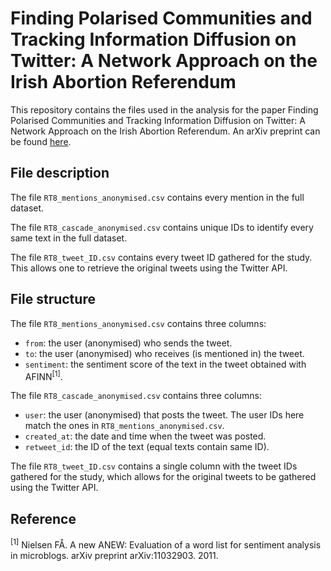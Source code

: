 # Finding Polarised Communities and Tracking Information Diffusion on Twitter: A Network Approach on the Irish Abortion Referendum
This repository contains the files used in the analysis for the paper Finding Polarised Communities and Tracking Information Diffusion on Twitter: A Network Approach on the Irish Abortion Referendum. An arXiv preprint can be found [here](https://arxiv.org/abs/2311.09196).

## File description
The file `RT8_mentions_anonymised.csv` contains every mention in the full dataset.

The file `RT8_cascade_anonymised.csv` contains unique IDs to identify every same text in the full dataset.

The file `RT8_tweet_ID.csv` contains every tweet ID gathered for the study. This allows one to retrieve the original tweets using the Twitter API.

## File structure
The file `RT8_mentions_anonymised.csv` contains three columns:
- `from`: the user (anonymised) who sends the tweet.
- `to`: the user (anonymised) who receives (is mentioned in) the tweet.
- `sentiment`: the sentiment score of the text in the tweet obtained with AFINN<sup>[1]</sup>.

The file `RT8_cascade_anonymised.csv` contains three columns:
- `user`: the user (anonymised) that posts the tweet. The user IDs here match the ones in `RT8_mentions_anonymised.csv`.
- `created_at`: the date and time when the tweet was posted.
- `retweet_id`: the ID of the text (equal texts contain same ID).

The file `RT8_tweet_ID.csv` contains a single column with the tweet IDs gathered for the study, which allows for the original tweets to be gathered using the Twitter API.

## Reference
<sup>[1]</sup> Nielsen FÅ. A new ANEW: Evaluation of a word list for sentiment analysis in microblogs. arXiv preprint arXiv:11032903. 2011.
